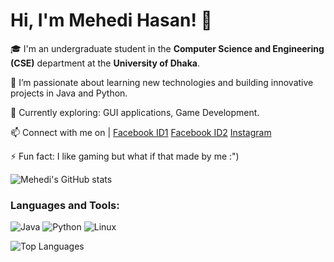 # Hi, I'm Mehedi Hasan! 👋

🎓 I'm an undergraduate student in the **Computer Science and Engineering (CSE)** department at the **University of Dhaka**.

🌱 I’m passionate about learning new technologies and building innovative projects in Java and Python.

🔭 Currently exploring: GUI applications, Game Development.

📫 Connect with me on | [Facebook ID1](https://www.facebook.com/profile.php?id=100066649462473) [Facebook ID2](https://www.facebook.com/profile.php?id=100027011960450) [Instagram](https://www.instagram.com/meh._.edii) 

⚡ Fun fact: I like gaming but what if that made by me :") 

![Mehedi's GitHub stats](https://github-readme-stats.vercel.app/api?username=hasan-mehedii&show_icons=true&theme=radical)

### Languages and Tools:

![Java](https://img.shields.io/badge/Java-007396?style=flat&logo=java&logoColor=white)
![Python](https://img.shields.io/badge/Python-3776AB?style=flat&logo=python&logoColor=white)
![Linux](https://img.shields.io/badge/Linux-FCC624?style=flat&logo=linux&logoColor=black)

![Top Languages](https://github-readme-stats.vercel.app/api/top-langs/?username=hasan-mehedii&layout=compact&theme=radical)
